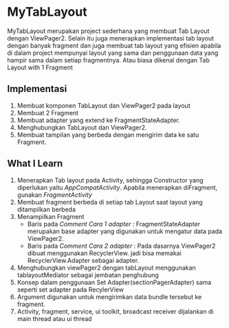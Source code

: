 # MyTabLayout
MyTabLayout merupakan project sederhana yang membuat Tab Layout dengan ViewPager2. Selain itu juga menerapkan implementasi tab layout dengan banyak fragment dan juga membuat tab layout yang efisien apabila di dalam project mempunyai layout yang sama dan penggunaan data yang hampir sama dalam setiap fragmentnya. Atau biasa dikenal dengan Tab Layout with 1 Fragment

## Implementasi
1. Membuat komponen TabLayout dan ViewPager2 pada layout
2. Membuat 2 Fragment
3. Membuat adapter yang extend ke FragmentStateAdapter.
4. Menghubungkan TabLayout dan ViewPager2.
5. Membuat tampilan yang berbeda dengan mengirim data ke satu Fragment.

## What I Learn
1. Menerapkan Tab layout pada Activity, sehingga Constructor yang diperlukan yaitu *AppCompatActivity*. Apabila menerapkan diFragment, gunakan *FragmentActivity*
2. Membuat fragment berbeda di setiap tab Layout saat layout yang ditampilkan berbeda
3. Menampilkan Fragment
   * Baris pada *Comment Cara 1 adapter* : FragmentStateAdapter merupakan base adapter yang digunakan untuk mengatur data pada ViewPager2.
   * Baris pada *Comment Cara 2 adapter* : Pada dasarnya ViewPager2 dibuat menggunakan RecyclerView. jadi bisa memakai RecyclerView.Adapter sebagai adapter.
4. Menghubungkan viewPager2 dengan tabLayout menggunakan tablayoutMediator sebagai jembatan penghubung
5. Konsep dalam penggunaan Set Adapter(sectionPagerAdapter) sama seperti set adapter pada RecylerView
6. Argument digunakan untuk mengirimkan data bundle tersebut ke fragment.
7. Activity, fragment, service, ui toolkit, broadcast receiver dijalankan di main thread atau ui thread


